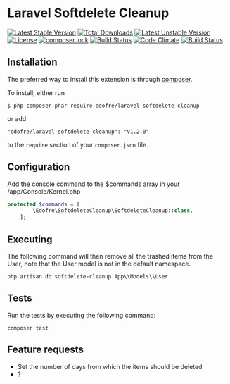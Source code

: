 # Laravel Softdelete Cleanup

[![Latest Stable Version](https://poser.pugx.org/edofre/laravel-softdelete-cleanup/v/stable)](https://packagist.org/packages/edofre/laravel-softdelete-cleanup)
[![Total Downloads](https://poser.pugx.org/edofre/laravel-softdelete-cleanup/downloads)](https://packagist.org/packages/edofre/laravel-softdelete-cleanup)
[![Latest Unstable Version](https://poser.pugx.org/edofre/laravel-softdelete-cleanup/v/unstable)](https://packagist.org/packages/edofre/laravel-softdelete-cleanup)
[![License](https://poser.pugx.org/edofre/laravel-softdelete-cleanup/license)](https://packagist.org/packages/edofre/laravel-softdelete-cleanup)
[![composer.lock](https://poser.pugx.org/edofre/laravel-softdelete-cleanup/composerlock)](https://packagist.org/packages/edofre/laravel-softdelete-cleanup)
[![Build Status](https://travis-ci.org/Edofre/laravel-softdelete-cleanup.svg?branch=master)](https://travis-ci.org/Edofre/laravel-softdelete-cleanup)
[![Code Climate](https://codeclimate.com/github/Edofre/laravel-softdelete-cleanup/badges/gpa.svg)](https://codeclimate.com/github/Edofre/laravel-softdelete-cleanup)
[![Build Status](https://travis-ci.org/Edofre/laravel-softdelete-cleanup.svg?branch=master)](https://travis-ci.org/Edofre/laravel-softdelete-cleanup)

## Installation

The preferred way to install this extension is through [composer](http://getcomposer.org/download/).

To install, either run

```
$ php composer.phar require edofre/laravel-softdelete-cleanup
```

or add

```
"edofre/laravel-softdelete-cleanup": "V1.2.0"
```

to the ```require``` section of your `composer.json` file.

## Configuration

Add the console command to the $commands array in your /app/Console/Kernel.php
```php
protected $commands = [
        \Edofre\SoftdeleteCleanup\SoftdeleteCleanup::class,
    ];

```

## Executing

The following command will then remove all the trashed items from the User, note that the User model is not in the default namespace.
```
php artisan db:softdelete-cleanup App\\Models\\User
```

## Tests

Run the tests by executing the following command:
```
composer test
```

## Feature requests

* Set the number of days from which the items should be deleted
* ?

